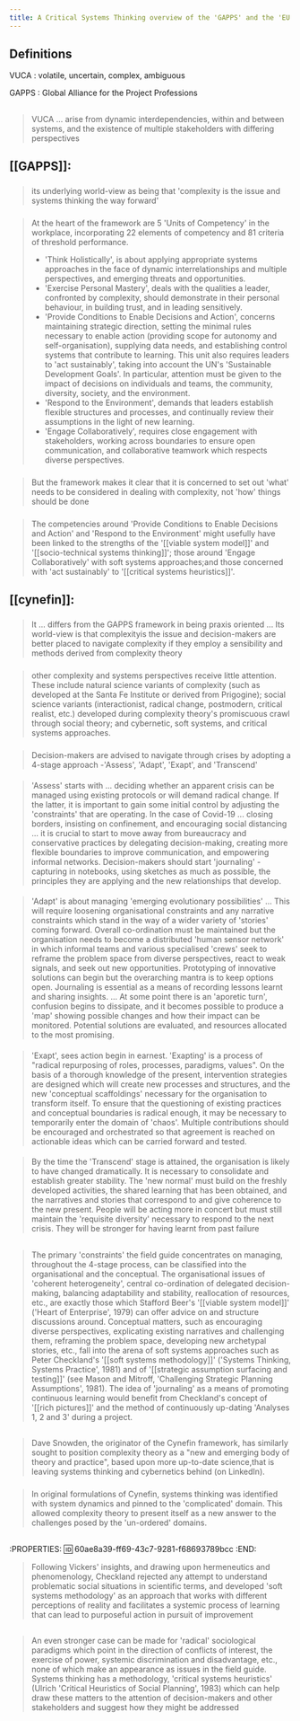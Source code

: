 ```yaml
---
title: A Critical Systems Thinking overview of the 'GAPPS' and the 'EU Science Hub
---
```


## Definitions

VUCA 
: volatile,  uncertain,  complex,  ambiguous

GAPPS 
: Global Alliance for the Project Professions
## 
> VUCA ... arise  from  dynamic  interdependencies,  within  and  between  systems,  and  the existence  of  multiple  stakeholders  with  differing  perspectives
## [[GAPPS]]:
### 
> its underlying world-view as being that 'complexity is the issue  and  systems  thinking  the  way  forward'
### 
> At  the  heart  of  the framework  are  5  'Units  of  Competency'  in  the  workplace, incorporating   22   elements   of   competency   and   81   criteria   of   threshold performance.  
> - 'Think  Holistically',  is  about  applying  appropriate systems  approaches  in  the  face  of  dynamic  interrelationships  and  multiple perspectives,  and  emerging  threats  and  opportunities.  
> - 'Exercise Personal  Mastery',  deals  with  the  qualities  a  leader,  confronted  by  complexity, should demonstrate in their personal behaviour, in building trust, and in leading sensitively.  
> - 'Provide  Conditions  to  Enable  Decisions  and  Action', concerns maintaining strategic direction, setting the minimal rules necessary to enable  action  (providing  scope  for  autonomy  and  self-organisation),  supplying data needs, and establishing control systems that contribute to learning. This unit also requires leaders to 'act sustainably', taking into account the UN's 'Sustainable Development  Goals'.  In  particular,  attention  must  be  given  to  the  impact  of decisions  on  individuals  and  teams,  the  community,  diversity,  society,  and  the environment.  
> - 'Respond  to  the  Environment',  demands  that  leaders establish   flexible   structures   and   processes,   and   continually   review   their assumptions in the light of new learning. 
> - 'Engage Collaboratively', requires  close  engagement  with  stakeholders,  working  across  boundaries  to ensure open communication, and collaborative teamwork which respects diverse perspectives.
### 
> But the framework makes it clear that it is concerned to set out 'what' needs  to  be  considered  in  dealing  with  complexity,  not  'how'  things  should  be done
###
>  The competencies  around  'Provide  Conditions  to  Enable  Decisions and  Action'  and 'Respond to the Environment' might usefully have been linked to the strengths of the  '[[viable system model]]'  and  '[[socio-technical systems thinking]]';  those  around 'Engage Collaboratively' with soft systems approaches;and those concerned with 'act  sustainably'  to  '[[critical systems heuristics]]'.
## [[cynefin]]:
### 
> It ... differs from the GAPPS framework in being praxis oriented ... Its world-view  is  that  complexityis  the  issue  and  decision-makers  are  better  placed  to navigate  complexity  if  they  employ  a  sensibility  and  methods  derived  from complexity theory
###
> other complexity and systems perspectives receive little attention. These include   natural science variants of complexity (such as developed at the Santa Fe Institute or  derived  from  Prigogine);  social  science variants   (interactionist,   radical   change,   postmodern,   critical   realist,   etc.) developed during complexity theory's promiscuous crawl through social theory; and cybernetic, soft systems, and critical systems approaches.
### 
> Decision-makers are advised to navigate through crises by  adopting  a  4-stage  approach -'Assess',  'Adapt',  'Exapt',  and  'Transcend'
####
> 'Assess' starts with ... deciding whether an apparent crisis can be managed using existing protocols or will demand radical change. If the latter, it is important to gain some initial control by adjusting the 'constraints' that are operating. In the case of Covid-19 ... closing borders, insisting on confinement, and encouraging social distancing ... it is crucial to start to move away from bureaucracy and conservative practices by delegating decision-making, creating more flexible boundaries to improve communication, and empowering informal networks.  Decision-makers  should  start  'journaling' -capturing  in  notebooks, using sketches as much as possible, the principles they are applying and the new relationships  that  develop.
####
>  'Adapt'  is  about  managing  'emerging  evolutionary possibilities' ... This will require loosening organisational constraints and any narrative constraints which stand in the way of a wider variety of 'stories' coming forward. Overall co-ordination must be maintained but the organisation needs to become a distributed 'human sensor network' in which informal teams and various specialised 'crews' seek to reframe the problem space from diverse perspectives, react to weak signals, and seek out new  opportunities.  Prototyping  of  innovative  solutions  can  begin  but  the overarching mantra is to keep options open. Journaling is essential as a means of recording  lessons  learnt  and  sharing  insights.  ...  At  some  point  there is an 'aporetic turn', confusion begins to dissipate, and it becomes possible to produce a 'map' showing possible changes and how their impact can be  monitored. Potential solutions are evaluated, and resources allocated to the most promising.
#### 
> 'Exapt', sees action begin in earnest. 'Exapting' is a process of "radical  repurposing of roles, processes, paradigms, values". On the basis of a thorough  knowledge of the present, intervention strategies are designed which will create new processes and structures, and the new 'conceptual scaffoldings' necessary for the organisation to transform itself. To ensure that the questioning of existing  practices and conceptual boundaries is radical enough, it may be necessary to temporarily enter the domain of 'chaos'. Multiple contributions should be encouraged and orchestrated so that agreement is reached on actionable ideas which can be carried forward and tested.
####
> By the time the 'Transcend' stage is attained, the organisation is likely to have changed dramatically. It is necessary to consolidate and establish greater stability. The 'new normal' must build on the freshly developed activities, the shared learning that has been obtained, and the narratives and stories that correspond to and give coherence to the new present. People  will  be  acting  more  in  concert  but  must  still  maintain  the  'requisite diversity' necessary to respond to the next crisis. They will be stronger for having learnt from past failure
##
> The primary 'constraints' the field guide concentrates on managing,   throughout   the   4-stage   process,   can   be   classified   into   the organisational   and   the   conceptual.   The   organisational   issues   of   'coherent heterogeneity',  central  co-ordination  of  delegated  decision-making,  balancing adaptability and stability, reallocation of resources, etc., are exactly those which Stafford  Beer's  '[[viable system model]]'  ('Heart  of  Enterprise',  1979)  can  offer advice   on  and  structure  discussions   around.   Conceptual  matters,   such   as encouraging diverse perspectives, explicating existing narratives and challenging them, reframing the problem space, developing new archetypal stories, etc., fall into the arena of soft systems approaches such as Peter Checkland's '[[soft systems methodology]]'  ('Systems  Thinking,  Systems  Practice',  1981)  and  of  '[[strategic assumption surfacing and testing]]' (see Mason and Mitroff, 'Challenging Strategic Planning Assumptions', 1981). The idea of 'journaling' as a means of promoting continuous learning would benefit from Checkland's concept of '[[rich pictures]]' and the method of continuously up-dating 'Analyses 1, 2 and 3' during a project.
##
> Dave Snowden, the originator of the Cynefin framework, has similarly sought to position complexity theory as a "new and emerging body of theory and practice", based upon more up-to-date science,that is leaving systems thinking and cybernetics behind  (on LinkedIn).
###
> In  original  formulations  of  Cynefin, systems  thinking  was  identified  with  system  dynamics  and  pinned  to  the 'complicated' domain. This allowed complexity theory to present itself as a new answer to the challenges posed by the 'un-ordered' domains.
##
:PROPERTIES:
:id: 60ae8a39-ff69-43c7-9281-f68693789bcc
:END:
> Following     Vickers'     insights,     and     drawing     upon     hermeneutics     and phenomenology,  Checkland  rejected  any  attempt  to  understand  problematic social situations in scientific terms, and developed 'soft systems methodology' as an  approach  that  works  with  different  perceptions  of  reality  and  facilitates  a systemic  process  of  learning  that  can  lead  to  purposeful  action  in  pursuit  of improvement
## 
> An even stronger case can be made for 'radical' sociological paradigms which point in the direction of  conflicts  of  interest,  the  exercise  of  power,  systemic  discrimination  and disadvantage, etc., none of which make an appearance as issues in the field guide. Systems thinking has a methodology, 'critical systems heuristics' (Ulrich 'Critical Heuristics of  Social Planning', 1983) which  can  help draw these  matters to  the attention of decision-makers and other stakeholders and suggest how they might be addressed
